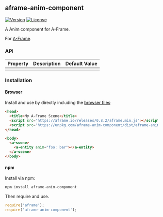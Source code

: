 ## aframe-anim-component

[![Version](http://img.shields.io/npm/v/aframe-anim-component.svg?style=flat-square)](https://npmjs.org/package/aframe-anim-component)
[![License](http://img.shields.io/npm/l/aframe-anim-component.svg?style=flat-square)](https://npmjs.org/package/aframe-anim-component)

A Anim component for A-Frame.

For [A-Frame](https://aframe.io).

### API

| Property | Description | Default Value |
| -------- | ----------- | ------------- |
|          |             |               |

### Installation

#### Browser

Install and use by directly including the [browser files](dist):

```html
<head>
  <title>My A-Frame Scene</title>
  <script src="https://aframe.io/releases/0.8.2/aframe.min.js"></script>
  <script src="https://unpkg.com/aframe-anim-component/dist/aframe-anim-component.min.js"></script>
</head>

<body>
  <a-scene>
    <a-entity anim="foo: bar"></a-entity>
  </a-scene>
</body>
```

#### npm

Install via npm:

```bash
npm install aframe-anim-component
```

Then require and use.

```js
require('aframe');
require('aframe-anim-component');
```
